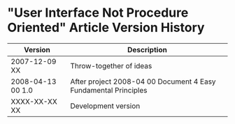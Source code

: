 ﻿"User Interface Not Procedure Oriented" Article Version History
===============================================================

| Version            | Description                                                     |
|--------------------|-----------------------------------------------------------------|
| 2007-12-09 XX      | Throw-together of ideas                                         |
| 2008-04-13 00  1.0 | After project 2008-04 00 Document 4 Easy Fundamental Principles |
| XXXX-XX-XX XX      | Development version                                             |